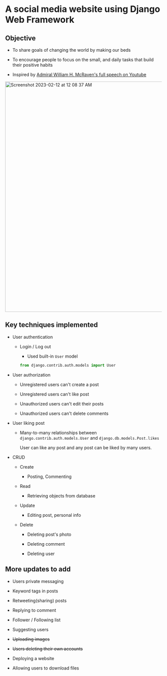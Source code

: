 # A social media website using Django Web Framework

## Objective

- To share goals of changing the world by making our beds

- To encourage people to focus on the small, and daily tasks that build their positive habits

- Inspired by [Admiral William H. McRaven's full speech on Youtube](https://youtu.be/pxBQLFLei70)

<img width="741" alt="Screenshot 2023-02-12 at 12 08 37 AM" src="https://user-images.githubusercontent.com/96529477/218298257-be205c61-851c-4b4c-8fbc-33637aff7d67.png">


## Key techniques implemented

- User authentication
 
    - Login / Log out
    
        - Used built-in `User` model
        
        ```py
        from django.contrib.auth.models import User
        ```

- User authorization

    - Unregistered users can't create a post

    - Unregistered users can't like post

    - Unauthorized users can't edit their posts

    - Unauthorized users can't delete comments

- User liking post

    - Many-to-many relationships between `django.contrib.auth.models.User` and `django.db.models.Post.likes`
        
        User can like any post and any post can be liked by many users. 

- CRUD

    - Create
        
        - Posting, Commenting

    - Read

        - Retrieving objects from database

    - Update

        - Editing post, personal info
    
    - Delete

        - Deleting post's photo

        - Deleting comment

        - Deleting user

## More updates to add

- Users private messaging

- Keyword tags in posts

- Retweeting(sharing) posts

- Replying to comment

- Follower / Following list

- Suggesting users

- ~~Uploading images~~

- ~~Users deleting their own accounts~~

- Deploying a website

- Allowing users to download files
